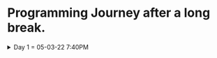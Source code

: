 # Programming Journey after a long break.
<details>
  <summary>Day 1 = 05-03-22 7:40PM</summary>
  
  ## Thoughts and What i did
  - I start again from html to remember the things that i've learned a long ago. it is so hard to be back at programming since whenever i started studying i immediately feel sleepy and exhausted and it is maybe the result of me taking a break and have no motivation to study.

  - I still remember a lot of things but i feel i do really need to review all of those things from the start and im willing to learn web 
  development again even though i still don't know what programming field/career should i focus on.

  #### What i learned/review
  
  <details>
    <summary>HTML</summary>
    ### HTML notes
    - ```<DOCTYPE html>```  = what version of HTML is being used.
    - ```<html></html>```   = root element of the document.
    - ```<head></head>```   = the info's or data that is about the document and is not seen by the user's.
    - ```<body></body>```   = contains all the documents data that is seen by the user.
    - ```<title></title>``` = the title or name that is shown on the webpage tab bar.
    - ```<h1>,<h2>,<h3>,<h4>,<h5>,<h6>```  = headings of the html.
    - ```<a></a>```         = links to things on current page or outside the document

    ### Attributes
    * href
    * src
  </details>
  
  <details>
    <summary>CSS</summary>
    ### CSS notes
    * Properties = what we want to change. Ex: **color, font-size or weight**
    * Values     = what we want that property to set to.  Ex: ```font-size: 20px```
  </details>
    
</details>
